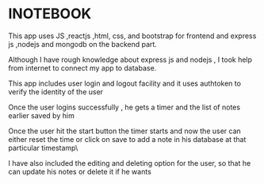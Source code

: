 # INOTEBOOK

 This app uses JS ,reactjs ,html, css, and bootstrap for frontend and express js ,nodejs and mongodb on the backend part.
 
Although  I have rough knowledge about express js and nodejs , I took help from internet to connect my app  to database.

This app includes user login and logout facility and it uses authtoken to verify the identity of the user 

Once the user logins successfully , he gets a timer  and the list of notes earlier saved by him

Once the user hit the start button the timer starts and now the user can either reset the time or click on save to add a note in his database at that particular timestamp\

I have also included the editing and deleting option for the user, so that he can update his notes or delete it if he wants
 
